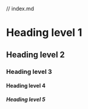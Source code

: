 // index.md
# Heading level 1
## Heading level 2
### Heading level 3
#### Heading level 4
##### Heading level 5

